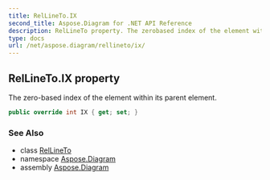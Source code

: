 ```yaml
---
title: RelLineTo.IX
second_title: Aspose.Diagram for .NET API Reference
description: RelLineTo property. The zerobased index of the element within its parent element
type: docs
url: /net/aspose.diagram/rellineto/ix/
---
```

## RelLineTo.IX property

The zero-based index of the element within its parent element.

```csharp
public override int IX { get; set; }
```

### See Also

* class [RelLineTo](../)
* namespace [Aspose.Diagram](../../rellineto/)
* assembly [Aspose.Diagram](../../../)


